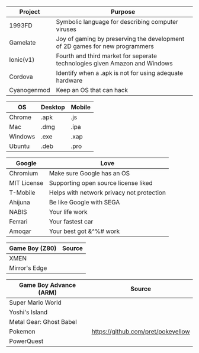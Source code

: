 Project     | Purpose 
------------|----------------------------------------------------------------------------
1993FD      | Symbolic language for describing computer viruses
Gamelate    | Joy of gaming by preserving the development of 2D games for new programmers
Ionic(v1)   | Fourth and third market for seperate technologies given Amazon and Windows
Cordova     | Identify when a .apk is not for using adequate hardware
Cyanogenmod | Keep an OS that can hack

OS      | Desktop | Mobile
--------|---------|--------
Chrome  | .apk    | .js
Mac     | .dmg    | .ipa
Windows | .exe    | .xap
Ubuntu  | .deb    | .pro

Google      | Love
------------|------------------------------------------
Chromium    | Make sure Google has an OS
MIT License | Supporting open source license liked
T-Mobile    | Helps with network privacy not protection
Ahijuna     | Be like Google with SEGA
NABIS       | Your life work
Ferrari     | Your fastest car
Amoqar      | Your best got &^%# work

Game Boy (Z80)           | Source
-------------------------|-------- 
XMEN                     | 
Mirror's Edge            |

Game Boy Advance (ARM)   | Source 
-------------------------|--------
Super Mario World        |
Yoshi's Island           |
Metal Gear: Ghost Babel  | 
Pokemon                  | https://github.com/pret/pokeyellow
PowerQuest               |

